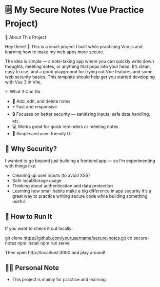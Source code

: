 # 🗒️ My Secure Notes (Vue Practice Project)

🌱 About This Project

Hey there! 👋
This is a small project I built while practicing Vue.js and learning how to make my web apps more secure.

The idea is simple — a note-taking app where you can quickly write down thoughts, meeting notes, or anything that pops into your head. It’s clean, easy to use, and a good playground for trying out Vue features and some web security basics.
This template should help get you started developing with Vue 3 in Vite.

✨ What It Can Do
- 📝 Add, edit, and delete notes
- ⚡ Fast and responsive
- 🔒 Focuses on better security — sanitizing inputs, safe data handling, etc.
- 💻 Works great for quick reminders or meeting notes
- 🎨 Simple and user-friendly UI

## 🔐 Why Security?
I wanted to go beyond just building a frontend app — so I’m experimenting with things like:
- Cleaning up user inputs (to avoid XSS)
- Safe localStorage usage
- Thinking about authentication and data protection
- Learning how small habits make a big difference in app security
It’s a great way to practice writing secure code while building something useful.

## 🚀 How to Run It

If you want to check it out locally:

git clone https://github.com/yourusername/secure-notes.git
cd secure-notes
npm install
npm run serve

Then open http://localhost:3000 and play around!

## 👩‍💻 Personal Note
- This project is mainly for practice and learning.
